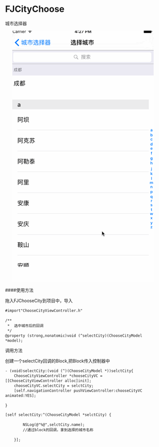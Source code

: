 # FJCityChoose
城市选择器
<div align="center">
    <img src="https://github.com/coolFangjun/biny.github.io/blob/master/1.gif">
</div>

####使用方法

拖入FJChooseCity到项目中，导入

```
#import"ChooseCityViewController.h"

/**
 *  选中城市后的回调
 */
@property (strong,nonatomic)void (^selectCity)(ChooseCityModel *model);

```

调用方法

创建一个selectCity回调的Block,把Block传入控制器中

```
- (void)selectCity:(void (^)(ChooseCityModel *))selctCity{
    ChooseCityViewController *chooseCityVC = [[ChooseCityViewController alloc]init];
    chooseCityVC.selectCity = selctCity;
    [self.navigationController pushViewController:chooseCityVC animated:YES];
    
}

```
```
[self selectCity:^(ChooseCityModel *selctCity) {
        
        NSLog(@"%@",selctCity.name);
        //通过block的回调，拿到选择的城市名称
        
    }];



```
